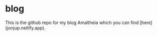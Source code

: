 # blog

This is the github repo for my blog Amaltheia which you can find [here] (jonjup.netlify.app).
